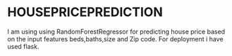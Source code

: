 # HOUSEPRICEPREDICTION
I am using using RandomForestRegressor for predicting house price based on the input features beds,baths,size and Zip code.
For deployment i have used flask.
